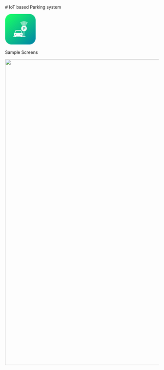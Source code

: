 <dev>
  <p># IoT based Parking system</p>
  <img height='100' width='100' src='app/src/main/res/drawable/app_parking.png' />
  </dev>

<br/>
  <p>Sample Screens</p>
  <img height='1000' width='600' src='react_native.png' />
  
